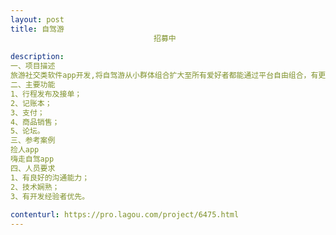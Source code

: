 ```yaml
---                
layout: post       
title: 自驾游
                                招募中
           
description: 
一、项目描述
旅游社交类软件app开发,将自驾游从小群体组合扩大至所有爱好者都能通过平台自由组合，有更多的目的地以及更多的旅游的伴侣！
二、主要功能
1、行程发布及接单；
2、记账本；
3、支付；
4、商品销售；
5、论坛。
三、参考案例
捡人app
嗨走自驾app
四、人员要求
1、有良好的沟通能力；
2、技术娴熟；
3、有开发经验者优先。
     
contenturl: https://pro.lagou.com/project/6475.html      
---                 
```

